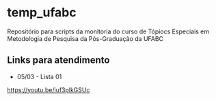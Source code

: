 # temp_ufabc
Repositório para scripts da monitoria do curso de Tópiocs Especiais em Metodologia de Pesquisa da Pós-Graduação da UFABC

## Links para atendimento

- 05/03 - Lista 01

https://youtu.be/iuf3plkGSUc
